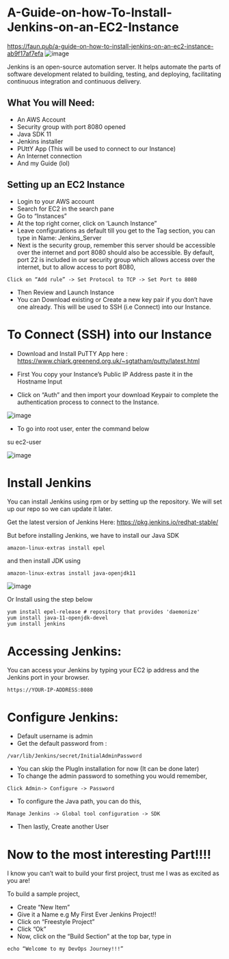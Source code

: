 # A-Guide-on-how-To-Install-Jenkins-on-an-EC2-Instance

https://faun.pub/a-guide-on-how-to-install-jenkins-on-an-ec2-instance-ab9f17af7efa
![image](https://user-images.githubusercontent.com/60587384/145048143-c8137134-611d-4536-bf42-5a5aabd48afa.png)

Jenkins is an open-source automation server. It helps automate the parts of software development related to building, testing, and deploying, facilitating continuous integration and continuous delivery.

## What You will Need:

* An AWS Account
* Security group with port 8080 opened
* Java SDK 11
* Jenkins installer
* PUttY App (This will be used to connect to our Instance)
* An Internet connection
* And my Guide (lol)

## Setting up an EC2 Instance

* Login to your AWS account
* Search for EC2 in the search pane
* Go to “Instances”
* At the top right corner, click on ‘Launch Instance”
* Leave configurations as default till you get to the Tag section, you can type in Name: Jenkins_Server
* Next is the security group, remember this server should be accessible over the internet and port 8080 should also be accessible. By default, port 22 is included in our security group which allows access over the internet, but to allow access to port 8080,

```Click on “Add rule” -> Set Protocol to TCP -> Set Port to 8080```

* Then Review and Launch Instance
* You can Download existing or Create a new key pair if you don’t have one already. This will be used to SSH (i.e Connect) into our Instance.

# To Connect (SSH) into our Instance

* Download and Install PuTTY App here : https://www.chiark.greenend.org.uk/~sgtatham/putty/latest.html

* First You copy your Instance’s Public IP Address paste it in the Hostname Input
* Click on “Auth” and then import your download Keypair to complete the authentication process to connect to the Instance.

![image](https://user-images.githubusercontent.com/60587384/145049275-92144fa0-f064-469f-bbed-6f102db66c4b.png)

* To go into root user, enter the command below

su ec2-user

![image](https://user-images.githubusercontent.com/60587384/145049379-26298142-4d70-4ae1-a205-dfe9ea79da96.png)

# Install Jenkins

You can install Jenkins using rpm or by setting up the repository. We will set up our repo so we can update it later.

Get the latest version of Jenkins Here: https://pkg.jenkins.io/redhat-stable/

But before installing Jenkins, we have to install our Java SDK

```amazon-linux-extras install epel ```

and then install JDK using

```amazon-linux-extras install java-openjdk11```

![image](https://user-images.githubusercontent.com/60587384/145051017-2e218309-b5d5-44ad-8eb5-c117a74d39e3.png)

Or Install using the step below

```sudo wget -O /etc/yum.repos.d/jenkins.repo https://pkg.jenkins.io/redhat-stable/jenkins.repo
yum install epel-release # repository that provides 'daemonize'
yum install java-11-openjdk-devel
yum install jenkins
```

# Accessing Jenkins:

You can access your Jenkins by typing your EC2 ip address and the Jenkins port in your browser.

```https://YOUR-IP-ADDRESS:8080```

# Configure Jenkins:

* Default username is admin
* Get the default password from :

```/var/lib/Jenkins/secret/InitialAdminPassword```

* You can skip the PlugIn installation for now (It can be done later)
* To change the admin password to something you would remember,

```Click Admin-> Configure -> Password```

* To configure the Java path, you can do this,

```Manage Jenkins -> Global tool configuration -> SDK```

* Then lastly, Create another User

# Now to the most interesting Part!!!!

I know you can’t wait to build your first project, trust me I was as excited as you are!

To build a sample project,

* Create “New Item”
* Give it a Name e.g My First Ever Jenkins Project!!
* Click on “Freestyle Project”
* Click “Ok”
* Now, click on the “Build Section” at the top bar, type in

```echo “Welcome to my DevOps Journey!!!”```
